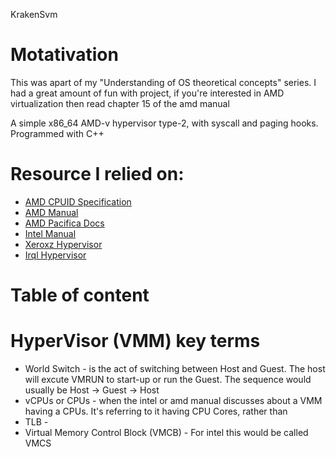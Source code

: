 KrakenSvm

# Motativation
This was apart of my "Understanding of OS theoretical concepts" series. I had a great amount of fun with project, if you're interested in AMD virtualization then read chapter 15 of the amd manual 

A simple x86_64 AMD-v hypervisor type-2, with syscall and paging hooks. Programmed with C++
# Resource I relied on:
   * [AMD CPUID Specification](http://developer.amd.com/wordpress/media/2012/10/254811.pdf)
   * [AMD Manual](https://www.amd.com/system/files/TechDocs/24593.pdf) 
   * [AMD Pacifica Docs](https://courses.cs.vt.edu/~cs5204/fall07-kafura/Papers/Virtualization/AMD-Pacifica-slides.pdf)
   * [Intel Manual](https://software.intel.com/content/www/us/en/develop/articles/intel-sdm.html)
   * [Xeroxz Hypervisor](https://githacks.org/_xeroxz/bluepill)
   * [Irql Hypervisor]()

# Table of content

# HyperVisor (VMM) key terms
   * World Switch - is the act of switching between Host and Guest. The host will excute VMRUN to start-up or run the Guest. The sequence would usually be Host -> Guest -> Host 
   * vCPUs or CPUs - when the intel or amd manual discusses about a VMM having a CPUs. It's referring to it having CPU Cores, rather than 
   * TLB - 
   * Virtual Memory Control Block (VMCB) - For intel this would be called VMCS
